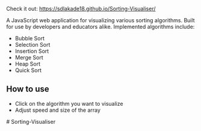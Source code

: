 Check it out: https://sdlakade18.github.io/Sorting-Visualiser/

A JavaScript web application for visualizing various sorting algorithms. Built for use by developers and educators alike. Implemented algorithms include:
- Bubble Sort
- Selection Sort
- Insertion Sort
- Merge Sort
- Heap Sort
- Quick Sort


## How to use

- Click on the algorithm you want to visualize
- Adjust speed and size of the array

#   S o r t i n g - V i s u a l i s e r 
 
 
